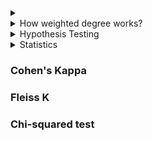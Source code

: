 
<details>
  <summary></summary>
  [Link]()
  
  ##### 
  
</details>

<details>
  <summary>How weighted degree works?</summary>
  [Link]()
  
  ##### 
  
</details>

<details>
  <summary>Hypothesis Testing</summary>
  [Link](Think Stats)
  
  ##### Classical Hypothesis Testing
  - The first step is to quantify the size of the apparent effect by choosing a test statistis. For example: test statistics could be difference in mean between two group, Chi square test statistics
  - Define null hypothesis, which is a model of the system based on the assumption that the apparent effect is not real.
  - Third step is to compute a p-value which is the probability of seeing the apparent effect if the null hypothesis is true. (the probability of seeing a difference as big or bigger under the null hypothesis)
  - Interpret the result, if the p-value is low the effect is said to be statistically significant.
  
  ##### Error 
  An effect is considered statistically significant if the p-value is below some threshold, commonly 5%. This procedure raises two questions. 
  - If the effect is actually due to chance what is the probability that we will wrongly consider it significant? The probability is the **false positive rate**.
  - If the effect is real, what is the chance that the hypothesis test will fail? This probability is the **false negative rate**.
  
  If the threshold is 5%, the false positive rate is 5%.
  
  ##### Power
  The false negative rate is harder to compute because it depends on the actual effect size and normally we don't know that. One option is to compute a rate conditioned on a hypothetical effect size.
  The correct positive rate is called the power of the test, or
sometimes 'sensitivity'. It reflects the ability of the test to
detect an effect of a given size.
As a rule of thumb, a power of 80% is considered acceptable so
a test with 30% power is called underpowered.
In general a negative hypothesis test does not imply that there is
no difference between the groups; instead it suggests that if 
there is a difference, it is too small to detect with this sample
size.

Replication:
If we explore larger dataset, find a surprising effect,
and then test whether it is significant, we have good chances,
of generating a false positive.

Usually, the dataset used for exploration and testing are
different.
  
</details>

<details>
  <summary>Statistics</summary>
  [Link]()
  
  There are two school of thoughts in statistics:
  - **Frequentist**: The frequentist viewpoint holds that the parameters of probabilistic models are fixed, but we just don't know them. 
  - **Bayesian**: The Bayesian viewpoint holds that model parameters are  not only unkown, but also random. In this case, we'll encode our prior belief about them using a probability distribution.
  
  ### T-test: Inferetial statistics
  - Assumption: Normal distribution
    - Similar vairance
    - Datapoints: same number in two groups (20-30)
  
  - Compare two groups
  - Issue with considering mean: variation in distribution can produce statistically significant result
  - ratio of signal/noise = (difference group mean)/(variablity of groups itself) = $\frac{|\overline{x}_1 - \overline{x}_2|}{\sqrt{\frac{S^1_1}{n_1} + \frac{S^2_2}{n_2}}}$ where $\frac{S}{n}$ is variance
  - Higher values of the t-score indicate that a large difference exists between the two sample sets. The smaller the t-value, the more similarity exists between the two sample sets.
  
  Problem with T-test:
  When to use:
  
  ### Paired T-test or correlated t-test (dependent samples t-test, the paired difference t-test, the matched pairs t-test and the repeated-samples t-test)
  This T-test is performed when the samples consist of similar units or when there are repeated measures. For example: before and after measurements for a group of people. 
  Assumption: 
  - The distribution of differencess between the paired measurements should b normally distributed.
  - Subjects in the study should be independent.
  - Each of the paired measurements must be obtained from same subject.
  
 Formula:
  $\overline{x_d} =$ average of differences <br />
  Standard Error = $\frac{s_d}{\sqrt{n}}$ <br />
  Degree of freedom (df) = n -1
  
  $t = \frac{\text{Average difference}}{\text{Standard Error}}$ <br />
  
  The conclusion: If value lower than the t-table statistics, it means it might have occured by chance. If the difference is greater that means it is not by chance. <br />
  
  [What if it is not normally distributed?](https://www.jmp.com/en_us/statistics-knowledge-portal/t-test/paired-t-test.html) <br />
  "What if you know the underlying measurements are not normally distributed? Or what if your sample size is large and the test for normality is rejected? In this situation, you can use nonparametric analyses. These types of analyses do not depend on an assumption that the data values are from a specific distribution. For the paired t­-test, a nonparametric test is the Wilcoxon signed-rank test. "
  
  
  ### Z-test
  ### F-test
  ### Welch's t-test
</details>

### Cohen's Kappa
### Fleiss K

### Chi-squared test


